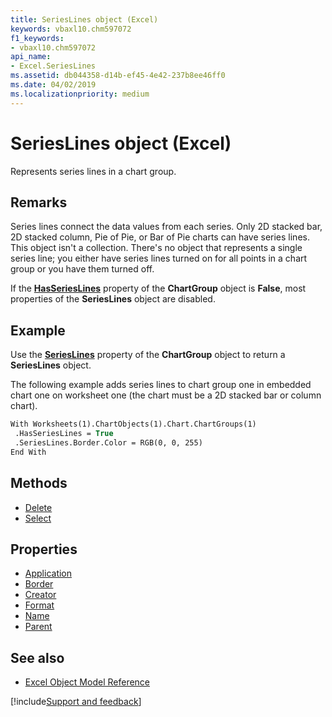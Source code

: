 ```yaml
---
title: SeriesLines object (Excel)
keywords: vbaxl10.chm597072
f1_keywords:
- vbaxl10.chm597072
api_name:
- Excel.SeriesLines
ms.assetid: db044358-d14b-ef45-4e42-237b8ee46ff0
ms.date: 04/02/2019
ms.localizationpriority: medium
---
```



# SeriesLines object (Excel)

Represents series lines in a chart group.


## Remarks

Series lines connect the data values from each series. Only 2D stacked bar, 2D stacked column, Pie of Pie, or Bar of Pie charts can have series lines. This object isn't a collection. There's no object that represents a single series line; you either have series lines turned on for all points in a chart group or you have them turned off.

If the **[HasSeriesLines](Excel.ChartGroup.HasSeriesLines.md)** property of the **ChartGroup** object is **False**, most properties of the **SeriesLines** object are disabled.


## Example

Use the **[SeriesLines](excel.chartgroup.serieslines.md)** property of the **ChartGroup** object to return a **SeriesLines** object. 

The following example adds series lines to chart group one in embedded chart one on worksheet one (the chart must be a 2D stacked bar or column chart).

```vb
With Worksheets(1).ChartObjects(1).Chart.ChartGroups(1) 
 .HasSeriesLines = True 
 .SeriesLines.Border.Color = RGB(0, 0, 255) 
End With
```

## Methods

- [Delete](Excel.SeriesLines.Delete.md)
- [Select](Excel.SeriesLines.Select.md)

## Properties

- [Application](Excel.SeriesLines.Application.md)
- [Border](Excel.SeriesLines.Border.md)
- [Creator](Excel.SeriesLines.Creator.md)
- [Format](Excel.SeriesLines.Format.md)
- [Name](Excel.SeriesLines.Name.md)
- [Parent](Excel.SeriesLines.Parent.md)

## See also

- [Excel Object Model Reference](overview/Excel/object-model.md)

[!include[Support and feedback](~/includes/feedback-boilerplate.md)]